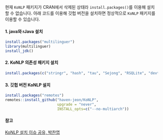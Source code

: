 
현재 `KoNLP` 패키지가 CRAN에서 삭제된 상태라 `install.packages()`를 이용해 설치할 수 없습니다. 아래
코드를 이용해 깃헙 버전을 설치하면 정상적으로 `KoNLP` 패키지를 이용할 수 있습니다.

#### 1\. java와 rJava 설치

``` r
install.packages("multilinguer")
library(multilinguer)
install_jdk()
```

#### 2\. KoNLP 의존성 패키지 설치

``` r
install.packages(c("stringr", "hash", "tau", "Sejong", "RSQLite", "devtools"), type = "binary")
```

#### 3\. 깃헙 버전 KoNLP 설치

``` r
install.packages("remotes")
remotes::install_github("haven-jeon/KoNLP", 
                        upgrade = "never",
                        INSTALL_opts=c("--no-multiarch"))
```

#### 참고

[KoNLP 설치 이슈 공유,
박찬엽](https://www.facebook.com/notes/r-korea-krugkorean-r-user-group/konlp-설치-이슈-공유/1847510068715020/)
